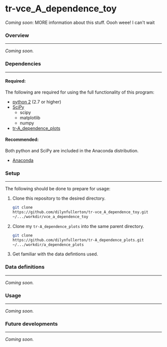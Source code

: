 # tr-vce_A_dependence_toy

_Coming soon_: MORE information about this stuff. Oooh weee! I can't wait

### Overview
---
_Coming soon._

### Dependencies
---

#### Required:
The following are required for using the full functionality of this program:

* [python 2](https://www.python.org/downloads) (2.7 or higher)
* [SciPy](https://www.scipy.org/install.html)
  * scipy
  * matplotlib
  * numpy
* [tr-A_dependence_plots](https://github.com/dilynfullerton/tr-A_dependence_plots)

#### Recommended:
Both python and SciPy are included in the Anaconda distribution.

* [Anaconda](https://www.continuum.io/downloads)

### Setup
---
The following should be done to prepare for usage:

1. Clone this repository to the desired directory.  

    ```bash
    git clone
    https://github.com/dilynfullerton/tr-vce_A_dependence_toy.git
	~/.../workdir/vce_a_dependence_toy
    ```
2. Clone my `tr-A_dependence_plots` into the same parent directory.  

    ```bash
	git clone
	https://github.com/dilynfullerton/tr-A_dependence_plots.git
	~/.../workdir/a_dependence_plots
    ```
3. Get familiar with the data defintions used.

### Data definitions
---
_Coming soon._

### Usage
---
_Coming soon._

### Future developments
---
_Coming soon._
